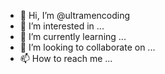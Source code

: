 - 👋 Hi, I’m @ultramencoding
- 👀 I’m interested in ...
- 🌱 I’m currently learning ...
- 💞️ I’m looking to collaborate on ...
- 📫 How to reach me ...

<!---
ultramencoding/ultramencoding is a ✨ special ✨ repository because its `README.md` (this file) appears on your GitHub profile.
You can click the Preview link to take a look at your changes.
--->
